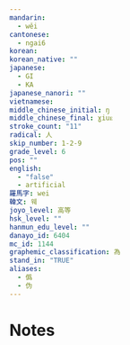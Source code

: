 ```yaml
---
mandarin:
  - wěi
cantonese:
  - ngai6
korean:
korean_native: ""
japanese:
  - GI
  - KA
japanese_nanori: ""
vietnamese:
middle_chinese_initial: ŋ
middle_chinese_final: ɣiuᴇ
stroke_count: "11"
radical: 人
skip_number: 1-2-9
grade_level: 6
pos: ""
english:
  - "false"
  - artificial
羅馬字: wei
韓文: 웨
joyo_level: 高等
hsk_level: ""
hanmun_edu_level: ""
danayo_id: 6404
mc_id: 1144
graphemic_classification: 為
stand_in: "TRUE"
aliases:
  - 僞
  - 伪
---
```


# Notes
